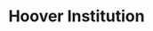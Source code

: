 ---
title: "Hoover Institution"
showDate: false
draft: false
tags: ["classic","poem"]
link: "https://www.youtube.com/channel/UCzWwWbbKHg4aodl0S35R6XA"
---